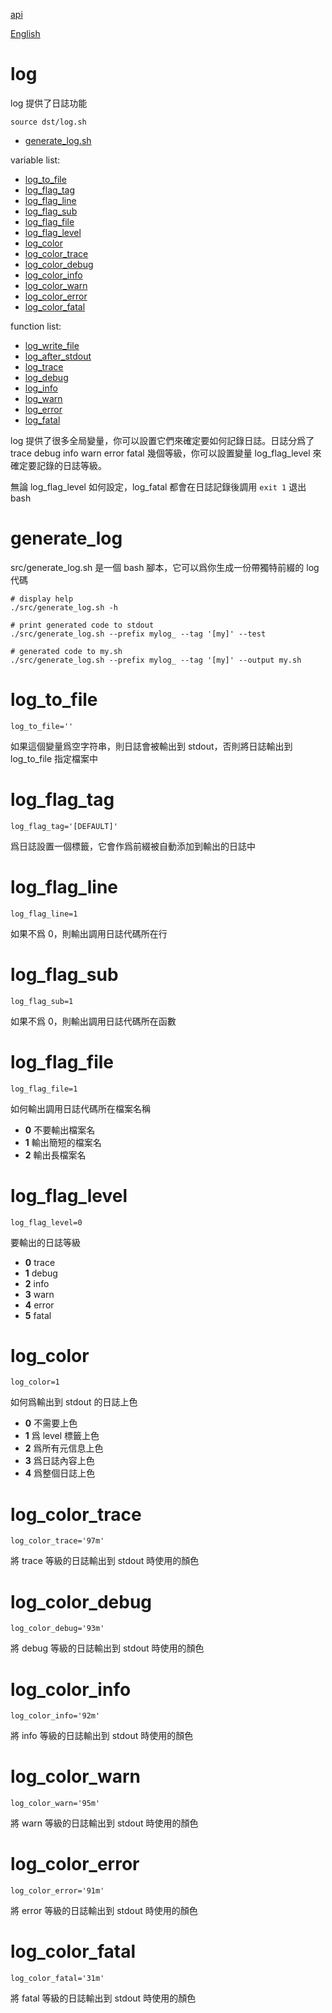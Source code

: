 [api](README.md)

[English](../en/log.md)

# log

log 提供了日誌功能

```
source dst/log.sh
```

- [generate_log.sh](#generate_log)

variable list:

- [log_to_file](#log_to_file)
- [log_flag_tag](#log_flag_tag)
- [log_flag_line](#log_flag_line)
- [log_flag_sub](#log_flag_sub)
- [log_flag_file](#log_flag_file)
- [log_flag_level](#log_flag_level)
- [log_color](#log_color)
- [log_color_trace](#log_color_trace)
- [log_color_debug](#log_color_debug)
- [log_color_info](#log_color_info)
- [log_color_warn](#log_color_warn)
- [log_color_error](#log_color_error)
- [log_color_fatal](#log_color_fatal)

function list:

- [log_write_file](#log_write_file)
- [log_after_stdout](#log_after_stdout)
- [log_trace](#log_trace)
- [log_debug](#log_debug)
- [log_info](#log_info)
- [log_warn](#log_warn)
- [log_error](#log_error)
- [log_fatal](#log_fatal)

log 提供了很多全局變量，你可以設置它們來確定要如何記錄日誌。日誌分爲了 trace
debug info warn error fatal 幾個等級，你可以設置變量 log_flag_level
來確定要記錄的日誌等級。

無論 log_flag_level 如何設定，log_fatal 都會在日誌記錄後調用 `exit 1` 退出 bash

# generate_log

src/generate_log.sh 是一個 bash 腳本，它可以爲你生成一份帶獨特前綴的 log 代碼

```
# display help
./src/generate_log.sh -h

# print generated code to stdout
./src/generate_log.sh --prefix mylog_ --tag '[my]' --test

# generated code to my.sh
./src/generate_log.sh --prefix mylog_ --tag '[my]' --output my.sh
```

# log_to_file

```
log_to_file=''
```

如果這個變量爲空字符串，則日誌會被輸出到 stdout，否則將日誌輸出到 log_to_file
指定檔案中

# log_flag_tag

```
log_flag_tag='[DEFAULT]'
```

爲日誌設置一個標籤，它會作爲前綴被自動添加到輸出的日誌中

# log_flag_line

```
log_flag_line=1
```

如果不爲 0，則輸出調用日誌代碼所在行

# log_flag_sub

```
log_flag_sub=1
```

如果不爲 0，則輸出調用日誌代碼所在函數

# log_flag_file

```
log_flag_file=1
```

如何輸出調用日誌代碼所在檔案名稱

- **0** 不要輸出檔案名
- **1** 輸出簡短的檔案名
- **2** 輸出長檔案名

# log_flag_level

```
log_flag_level=0
```

要輸出的日誌等級

- **0** trace
- **1** debug
- **2** info
- **3** warn
- **4** error
- **5** fatal

# log_color

```
log_color=1
```

如何爲輸出到 stdout 的日誌上色

- **0** 不需要上色
- **1** 爲 level 標籤上色
- **2** 爲所有元信息上色
- **3** 爲日誌內容上色
- **4** 爲整個日誌上色

# log_color_trace

```
log_color_trace='97m'
```

將 trace 等級的日誌輸出到 stdout 時使用的顏色

# log_color_debug

```
log_color_debug='93m'
```

將 debug 等級的日誌輸出到 stdout 時使用的顏色

# log_color_info

```
log_color_info='92m'
```

將 info 等級的日誌輸出到 stdout 時使用的顏色

# log_color_warn

```
log_color_warn='95m'
```

將 warn 等級的日誌輸出到 stdout 時使用的顏色

# log_color_error

```
log_color_error='91m'
```

將 error 等級的日誌輸出到 stdout 時使用的顏色

# log_color_fatal

```
log_color_fatal='31m'
```

將 fatal 等級的日誌輸出到 stdout 時使用的顏色
